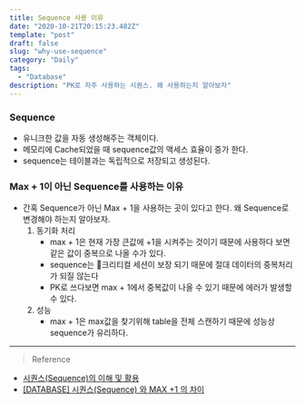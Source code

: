 ```yaml
---
title: Sequence 사용 이유
date: "2020-10-21T20:15:23.482Z"
template: "post"
draft: false
slug: "why-use-sequence"
category: "Daily"
tags:
  - "Database"
description: "PK로 자주 사용하는 시퀀스. 왜 사용하는지 알아보자"
---
```


### Sequence
- 유니크한 값을 자동 생성해주는 객체이다.
- 메모리에 Cache되었을 때 sequence값의 액세스 효율이 증가 한다.
- sequence는 테이블과는 독립적으로 저장되고 생성된다.

### Max + 1이 아닌 Sequence를 사용하는 이유
- 간혹 Sequence가 아닌 Max + 1을 사용하는 곳이 있다고 한다. 왜 Sequence로 변경해야 하는지 알아보자.
    1. 동기화 처리
        - max + 1은 현재 가장 큰값에 +1을 시켜주는 것이기 때문에 사용하다 보면 같은 값이 중복으로 나올 수가 있다.
        - sequence는 크리티컬 세션이 보장 되기 때문에 절대 데이터의 중복처리가 되질 않는다
        - PK로 쓰다보면 max + 1에서 중복값이 나올 수 있기 때문에 에러가 발생할 수 있다.
    2. 성능
        - max + 1은 max값을 찾기위해 table을 전체 스캔하기 때문에 성능상 sequence가 유리하다.

<hr>

> Reference
- [시퀀스(Sequence)의 이해 및 활용](http://www.gurubee.net/lecture/1037)
- [[DATABASE] 시퀀스(Sequence) 와 MAX +1 의 차이](https://mine-it-record.tistory.com/63)


